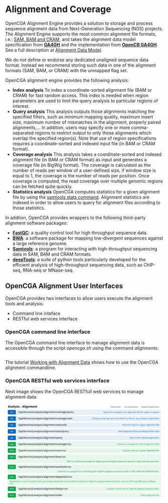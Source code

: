 # Alignment and Coverage

OpenCGA Alignment Engine provides a solution to storage and process sequence alignment data from Next-Generation Sequencing \(NGS\) projects. The Alignment Engine supports the most common alignment file formats, i.e.: [SAM, BAM and CRAM](https://github.com/samtools/hts-specs), and takes the alignment data model specification from [**GA4GH**](http://ga4gh.org/#/) and the implementation from [**OpenCB GA4GH**](https://github.com/opencb/ga4gh). See a full description at [Alignment Data Model](http://docs.opencb.org/display/opencga/Alignment+Data+Model).

We do not define or endorse any dedicated unaligned sequence data format. Instead we recommend storing such data in one of the alignment formats \(SAM, BAM, or CRAM\) with the unmapped flag set.

OpenCGA alignment engine provides the following analysis:

* **Index analysis** To index a coordinate-sorted alignment file \(BAM or CRAM\) for fast random access. This index is needed when region parameters are used to limit the query analysis to particular regions of interest.
* **Query analysis** This analysis outputs those alignments matching the specified filters, such as minimum mapping quality, maximum insert size, maximum number of mismatches in the alignment, properly paired alignments,... In addition, users may specify one or more comma-separated regions to restrict output to only those alignments which overlap the specified region\(s\). Note that use of region specifications requires a coordinate-sorted and indexed input file \(in BAM or CRAM format\).
* **Coverage analysis** This analysis takes a coordinate-sorted and indexed alignment file \(in BAM or CRAM format\) as input and generates a coverage file \(in BigWig format\). The coverage is calculated as the number of reads per window of a user-defined size, if window size is equal to 1, the coverage is the number of reads per position. Once coverage is computed, the read coverage over multiple genomic regions can be fetched quite quickly.
* **Statistics analysis** OpenCGA computes statistics for a given alignment file by using the [samtools stats command](http://www.htslib.org/doc/samtools-stats.1.html). Alignment statistics are indexed in order to allow users to query for alignment files according to those statistics.

In addtion, OpenCGA provides wrappers to the following third-party alignment software packages:

* [**FastQC**](https://www.bioinformatics.babraham.ac.uk/projects/fastqc/): a quality control tool for high throughput sequence data.
* [**BWA**](http://bio-bwa.sourceforge.net/): a software package for mapping low-divergent sequences against a large reference genome.
* [**Samtools**](http://www.htslib.org/): a program for interacting with high-throughput sequencing data in SAM, BAM and CRAM formats.
* [**deepTools**](https://deeptools.readthedocs.io/en/develop/): a suite of python tools particularly developed for the efficient analysis of high-throughput sequencing data, such as ChIP-seq, RNA-seq or MNase-seq.

## OpenCGA Alignment User Interfaces

OpenCGA provides two interfaces to allow users execute the alignment tools and analysis:

* Command line inteface
* RESTful web services interface

### OpenCGA command line interface

The OpenCGA command line interface to manage alignment data is accessible through the script _opencga.sh_ using the command _alignments_:

|  |
| :--- |


The tutorial [Working with Alignment Data](http://docs.opencb.org/display/opencga/Working+with+Alignment+Data) shows how to use the OpenCGA alignment commandline.

### OpenCGA RESTful web services interface

Next image shows the OpenCGA RESTfull web services to manage alignment data:

![](../.gitbook/assets/analysis.alignment.webservices.png)

